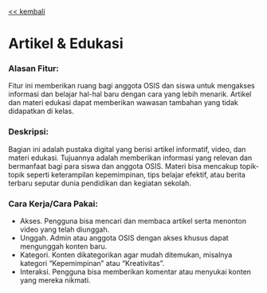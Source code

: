 [<< kembali](./Konsep%20Dasar.md)

# Artikel & Edukasi

### Alasan Fitur:

Fitur ini memberikan ruang bagi anggota OSIS dan siswa untuk mengakses informasi dan belajar hal-hal baru dengan cara yang lebih menarik. Artikel dan materi edukasi dapat memberikan wawasan tambahan yang tidak didapatkan di kelas.

### Deskripsi:

Bagian ini adalah pustaka digital yang berisi artikel informatif, video, dan materi edukasi. Tujuannya adalah memberikan informasi yang relevan dan bermanfaat bagi para siswa dan anggota OSIS. Materi bisa mencakup topik-topik seperti keterampilan kepemimpinan, tips belajar efektif, atau berita terbaru seputar dunia pendidikan dan kegiatan sekolah.

### Cara Kerja/Cara Pakai:

- Akses. Pengguna bisa mencari dan membaca artikel serta menonton video yang telah diunggah.
- Unggah. Admin atau anggota OSIS dengan akses khusus dapat mengunggah konten baru.
- Kategori. Konten dikategorikan agar mudah ditemukan, misalnya kategori “Kepemimpinan” atau “Kreativitas”.
- Interaksi. Pengguna bisa memberikan komentar atau menyukai konten yang mereka nikmati.
